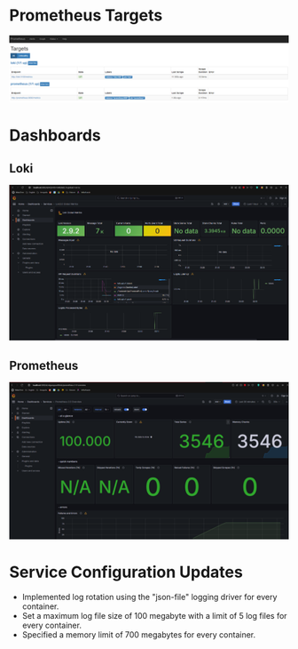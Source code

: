 # Prometheus Targets
![targets](images/prometheus_targets.png)

# Dashboards
## Loki
![loki](images/grafana_loki_global_metrics.png)
## Prometheus
![prometheus](images/grafana_prometheus_metrics.png)

# Service Configuration Updates
- Implemented log rotation using the "json-file" logging driver for every container.
- Set a maximum log file size of 100 megabyte with a limit of 5 log files for every container.
- Specified a memory limit of 700 megabytes for every container.
